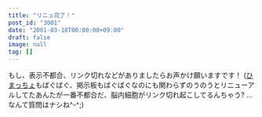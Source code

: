 ```yaml
---
title: "リニュ完了！"
post_id: "3001"
date: "2001-03-18T00:00:00+09:00"
draft: false
image: null
tag: []
---
```



もし、表示不都合、リンク切れなどがありましたらお声かけ願いますです！ ([ひまっちょ](/hi-macho)もばぐばぐ、掲示板もばぐばぐなのにも関わらずのうのうとリニューアルしてたあんたが一番不都合だ、脳内細胞がリンク切れ起こしてるんちゃう? …なんて質問はナシね^-^;)
